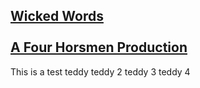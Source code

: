 ## <u>Wicked Words<br><br>A Four Horsmen Production</u>

This is a test
teddy
teddy 2
teddy 3
teddy 4
